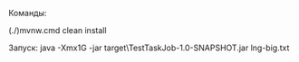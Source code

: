 Команды:

(./)mvnw.cmd clean install

Запуск: 
java -Xmx1G -jar target\TestTaskJob-1.0-SNAPSHOT.jar lng-big.txt
